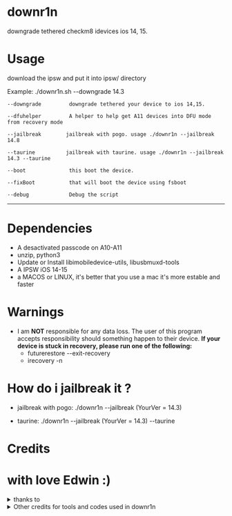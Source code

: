 # downr1n
downgrade tethered checkm8 idevices ios 14, 15.

# Usage

download the ipsw and put it into ipsw/ directory

Example: ./downr1n.sh --downgrade 14.3 


    --downgrade         downgrade tethered your device to ios 14,15.

    --dfuhelper         A helper to help get A11 devices into DFU mode from recovery mode

    --jailbreak        jailbreak with pogo. usage ./downr1n --jailbreak 14.8 

    --taurine          jailbreak with taurine. usage ./downr1n --jailbreak 14.3 --taurine

    --boot              this boot the device.

    --fixBoot           that will boot the device using fsboot

    --debug             Debug the script

---

# Dependencies
- A desactivated passcode on A10-A11 
- unzip, python3
- Update or Install libimobiledevice-utils, libusbmuxd-tools
- A IPSW iOS 14-15 
- a MACOS or LINUX, it's better that you use a mac it's more estable and faster

# Warnings
- I am **NOT** responsible for any data loss. The user of this program accepts responsibility should something happen to their device.
 **If your device is stuck in recovery, please run one of the following:**
   - futurerestore --exit-recovery
   - irecovery -n


# How do i jailbreak it ?

- jailbreak with pogo: ./downr1n --jailbreak (YourVer = 14.3) 

- taurine: ./downr1n --jailbreak (YourVer = 14.3) --taurine 

# Credits

# with love Edwin :)

<details><summary>thanks to</summary>
<p>

- [Edwin](https://github.com/edwin170) owner :)
 
</details>

<details><summary>Other credits for tools and codes used in downr1n</summary>

- [mineek](https://github.com/mineek/) because sunst0rm

- [exploit](https://github.com/exploit3dguy/) for asrpatcher

- [iSuns9](https://github.com/iSuns9/)

- [Nathan](https://github.com/verygenericname) for the ramdisk
    
- [m1sta](https://github.com/m1stadev) for [pyimg4](https://github.com/m1stadev/PyIMG4)

- [tihmstar](https://github.com/tihmstar) for [pzb](https://github.com/tihmstar/partialZipBrowser)/original [iBoot64Patcher](https://github.com/tihmstar/iBoot64Patcher)/original [liboffsetfinder64](https://github.com/tihmstar/liboffsetfinder64)/[img4tool](https://github.com/tihmstar/img4tool)

- [xerub](https://github.com/xerub) for [img4lib](https://github.com/xerub/img4lib) and [restored_external](https://github.com/xerub/sshrd) in the ramdisk

- [libimobiledevice](https://github.com/libimobiledevice) for several tools used in this project (irecovery, ideviceenterrecovery etc), and [nikias](https://github.com/nikias) for keeping it up to date

- [Ralp0045](https://github.com/Ralph0045/Kernel64Patcher) amazing dtree_patcher and kernel64patcher ;)

</p>
</details>
